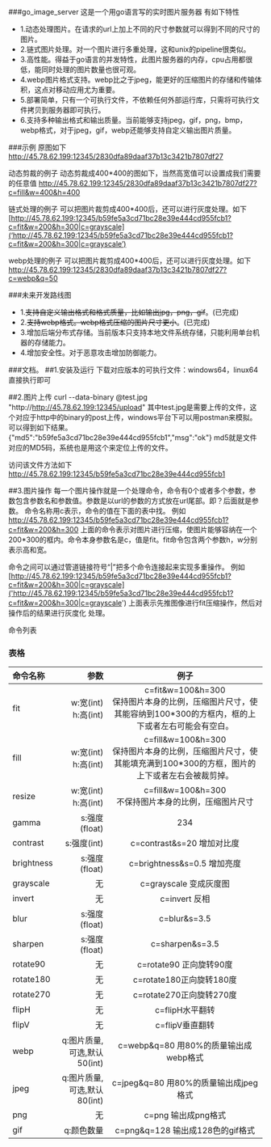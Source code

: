 ###go_image_server
这是一个用go语言写的实时图片服务器
有如下特性
* 1.动态处理图片。在请求的url上加上不同的尺寸参数就可以得到不同的尺寸的图片。
* 2.链式图片处理。对一个图片进行多重处理，这和unix的pipeline很类似。
* 3.高性能。得益于go语言的并发特性，此图片服务器的内存，cpu占用都很低，能同时处理的图片数量也很可观。
* 4.webp图片格式支持。webp比之于jpeg，能更好的压缩图片的存储和传输体积，这点对移动应用尤为重要。
* 5.部署简单，只有一个可执行文件，不依赖任何外部运行库，只需将可执行文件拷贝到服务器即可执行。
* 6.支持多种输出格式和输出质量。当前能够支持jpeg，gif，png，bmp，webp格式，对于jpeg，gif，webp还能够支持自定义输出图片质量。



###示例
原图如下
http://45.78.62.199:12345/2830dfa89daaf37b13c3421b7807df27

动态剪裁的例子
动态剪裁成400*400的图如下，当然高宽值可以设置成我们需要的任意值
http://45.78.62.199:12345/2830dfa89daaf37b13c3421b7807df27?c=fill&w=400&h=400

链式处理的例子
可以把图片裁剪成400*400后，还可以进行灰度处理。如下
[http://45.78.62.199:12345/b59fe5a3cd71bc28e39e444cd955fcb1?c=fit&w=200&h=300|c=grayscale](‘http://45.78.62.199:12345/b59fe5a3cd71bc28e39e444cd955fcb1?c=fit&w=200&h=300|c=grayscale’)



webp处理的例子
可以把图片裁剪成400*400后，还可以进行灰度处理。如下
http://45.78.62.199:12345/2830dfa89daaf37b13c3421b7807df27?c=webp&q=50



###未来开发路线图

* 1.~~支持自定义输出格式和格式质量，比如输出jpg，png，gif~~。(已完成)
* 2.~~支持webp格式。webp格式压缩的图片尺寸更小~~。(已完成)
* 3.增加后端分布式存储。当前版本只支持本地文件系统存储，只能利用单台机器的存储能力。
* 4.增加安全性。对于恶意攻击增加防御能力。



###文档。
##1.安装及运行
下载对应版本的可执行文件：windows64，linux64
直接执行即可


##2.图片上传
curl  --data-binary @test.jpg "http://http://45.78.62.199:12345/upload"
其中test.jpg是需要上传的文件，这个对应于http中的binary的post上传，windows平台下可以用postman来模拟。
可以得到如下结果。
{"md5":"b59fe5a3cd71bc28e39e444cd955fcb1","msg":"ok"}
md5就是文件对应的MD5码，系统也是用这个来定位上传的文件。

访问该文件方法如下
http://45.78.62.199:12345/b59fe5a3cd71bc28e39e444cd955fcb1

##3.图片操作
每一个图片操作就是一个处理命令，命令有0个或者多个参数，参数包含参数名和参数值。参数是以url的参数的方式放在url尾部。即？后面就是参数。
命令名称用c表示，命令的值在下面的表中找。
例如
http://45.78.62.199:12345/b59fe5a3cd71bc28e39e444cd955fcb1?c=fit&w=200&h=300
上面的命令表示对图片进行压缩，使图片能够容纳在一个200*300的框内。命令本身参数名是c，值是fit。fit命令包含两个参数h，w分别表示高和宽。


命令之间可以通过管道链接符号“|”把多个命令连接起来实现多重操作。
例如
[http://45.78.62.199:12345/b59fe5a3cd71bc28e39e444cd955fcb1?c=fit&w=200&h=300|c=grayscale]('http://45.78.62.199:12345/b59fe5a3cd71bc28e39e444cd955fcb1?c=fit&w=200&h=300|c=grayscale')
上面表示先推图像进行fit压缩操作，然后对操作后的结果进行灰度化 处理。





命令列表

### 表格
| 命令名称  |参数      | 例子  |
| :-------- | --------:| :--:  |
| fit       |w:宽(int)<br/>h:高(int) |  c=fit&w=100&h=300  <br/>保持图片本身的比例，压缩图片尺寸，使其能容纳到100*300的方框内，框的上下或者左右可能会有空白。|
| fill      |w:宽(int)<br/>h:高(int) |  c=fill&w=100&h=300  <br/>保持图片本身的比例，压缩图片尺寸，使其能填充满到100*300的方框，图片的上下或者左右会被裁剪掉。|
| resize    |w:宽(int)<br/>h:高(int) | c=fill&w=100&h=300 <br/>不保持图片本身的比例，压缩图片尺寸|
| gamma     |s:强度(float) | 234  |
| contrast  |s:强度(int) | c=contrast&s=20   增加对比度|
| brightness|s:强度(float) | c=brightness&s=0.5   增加亮度  |
| grayscale |   无| c=grayscale 变成灰度图  |
| invert    |   无|c=invert 反相  |
| blur      |   s:强度(float)  | c=blur&s=3.5   |
| sharpen   |   s:强度(float)  | c=sharpen&s=3.5    |
| rotate90  |    无 | c=rotate90 正向旋转90度  |
| rotate180 |    无 | c=rotate180正向旋转180度  |
| rotate270 |    无 | c=rotate270正向旋转270度    |
| flipH     |    无 | c=flipH水平翻转  |
| flipV     |    无 | c=flipV垂直翻转  |
| webp      |    q:图片质量,可选,默认50(int) | c=webp&q=80  用80%的质量输出成webp格式|
| jpeg      |    q:图片质量,可选,默认80(int)  | c=jpeg&q=80  用80%的质量输出成jpeg格式 |
| png       |    无 | c=png  输出成png格式 |
| gif       |    q:颜色数量 | c=png&q=128  输出成128色的gif格式 |
